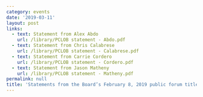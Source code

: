 ```yaml
---
category: events
date: '2019-03-11'
layout: post
links:
  - text: Statement from Alex Abdo
    url: /library/PCLOB statement - Abdo.pdf
  - text: Statement from Chris Calabrese
    url: /library/PCLOB statement - Calabrese.pdf
  - text: Statement from Carrie Cordero
    url: /library/PCLOB statement - Cordero.pdf
  - text: Statement from Jason Matheny
    url: /library/PCLOB statement - Matheny.pdf
permalink: null
title: 'Statements from the Board’s February 8, 2019 public forum titled, “Countering Terrorism while Protecting Privacy and Civil Liberties: Where do We Stand in 2019?”'
---
```


